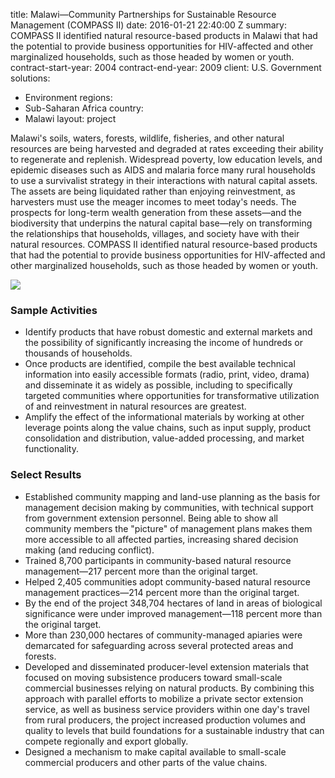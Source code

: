 
title: Malawi—Community Partnerships for Sustainable Resource Management (COMPASS
  II)
date: 2016-01-21 22:40:00 Z
summary: COMPASS II identified natural resource-based products in Malawi that had
  the potential to provide business opportunities for HIV-affected and other marginalized
  households, such as those headed by women or youth.
contract-start-year: 2004
contract-end-year: 2009
client: U.S. Government
solutions:
- Environment
regions:
- Sub-Saharan Africa
country:
- Malawi
layout: project


Malawi's soils, waters, forests, wildlife, fisheries, and other natural resources are being harvested and degraded at rates exceeding their ability to regenerate and replenish. Widespread poverty, low education levels, and epidemic diseases such as AIDS and malaria force many rural households to use a survivalist strategy in their interactions with natural capital assets. The assets are being liquidated rather than enjoying reinvestment, as harvesters must use the meager incomes to meet today's needs. The prospects for long-term wealth generation from these assets—and the biodiversity that underpins the natural capital base—rely on transforming the relationships that households, villages, and society have with their natural resources. COMPASS II identified natural resource-based products that had the potential to provide business opportunities for HIV-affected and other marginalized households, such as those headed by women or youth.

![][1]

### Sample Activities

* Identify products that have robust domestic and external markets and the possibility of significantly increasing the income of hundreds or thousands of households.
* Once products are identified, compile the best available technical information into easily accessible formats (radio, print, video, drama) and disseminate it as widely as possible, including to specifically targeted communities where opportunities for transformative utilization of and reinvestment in natural resources are greatest.
* Amplify the effect of the informational materials by working at other leverage points along the value chains, such as input supply, product consolidation and distribution, value-added processing, and market functionality.

### Select Results

* Established community mapping and land-use planning as the basis for management decision making by communities, with technical support from government extension personnel. Being able to show all community members the "picture" of management plans makes them more accessible to all affected parties, increasing shared decision making (and reducing conflict).
* Trained 8,700 participants in community-based natural resource management—217 percent more than the original target.
* Helped 2,405 communities adopt community-based natural resource management practices—214 percent more than the original target.
* By the end of the project 348,704 hectares of land in areas of biological significance were under improved management—118 percent more than the original target.
* More than 230,000 hectares of community-managed apiaries were demarcated for safeguarding across several protected areas and forests.
* Developed and disseminated producer-level extension materials that focused on moving subsistence producers toward small-scale commercial businesses relying on natural products. By combining this approach with parallel efforts to mobilize a private sector extension service, as well as business service providers within one day's travel from rural producers, the project increased production volumes and quality to levels that build foundations for a sustainable industry that can compete regionally and export globally.
* Designed a mechanism to make capital available to small-scale commercial producers and other parts of the value chains.

[1]: https://assetify-dai.com/projects/MalawiCOMPASSII.jpg
